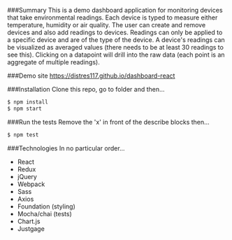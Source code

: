 ###Summary
This is a demo dashboard application for monitoring devices that take environmental readings.  Each device is typed to measure either temperature, humidity or air quality.
The user can create and remove devices and also add readings to devices.  Readings can only be applied to a specific device and are of the type of the device.
A device's readings can be visualized as averaged values (there needs to be at least 30 readings to see this).  Clicking on a datapoint will drill into the raw data (each point is an aggregate of multiple readings).

###Demo site
https://distres117.github.io/dashboard-react

###Installation
Clone this repo, go to folder and then...
```sh
$ npm install
$ npm start
```

###Run the tests
Remove the 'x' in front of the describe blocks then...
```sh
$ npm test
```
###Technologies
In no particular order...
* React
* Redux
* jQuery
* Webpack
* Sass
* Axios
* Foundation (styling)
* Mocha/chai (tests)
* Chart.js
* Justgage
